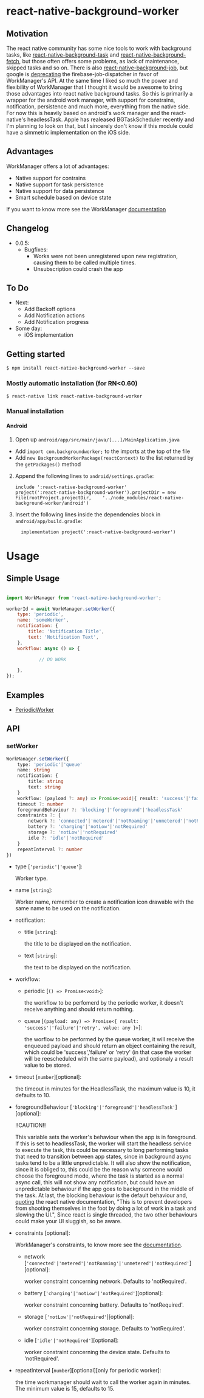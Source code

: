 # react-native-background-worker

## Motivation

The react native community has some nice tools to work with background tasks, like [react-native-background-task](https://github.com/jamesisaac/react-native-background-task) and [react-native-background-fetch](https://github.com/transistorsoft/react-native-background-fetch), but those often offers some problems, as lack of maintenance, skipped tasks and so on. There is also [react-native-background-job](https://github.com/vikeri/react-native-background-job), but google is [deprecating](https://github.com/firebase/firebase-jobdispatcher-android) the firebase-job-dispatcher in favor of WorkManager's API. At the same time I liked so much the power and flexibility of WorkManager that I thought it would be awesome to bring those advantages into react native background tasks. So this is primarily a wrapper for the android work manager, with support for constrains, notification, persistence and much more, everything from the native side. For now this is heavily based on android's work manager and the react-native's headlessTask. Apple has realeased BGTaskScheduler recently and I'm planning to look on that, but I sincerely don't know if this module could have a simmetric implementation on the iOS side.

## Advantages

WorkManager offers a lot of advantages:
- Native support for contrains
- Native support for task persistence
- Native support for data persistence
- Smart schedule based on device state

If you want to know more see the WorkManager [documentation](https://developer.android.com/topic/libraries/architecture/workmanager)

## Changelog

- 0.0.5:
    - Bugfixes:
        - Works were not been unregistered upon new registration, causing them to be called multiple times.
        - Unsubscription could crash the app

## To Do

- Next:
    - Add Backoff options
    - Add Notification actions
    - Add Notification progress
- Some day:
    - iOS implementation

## Getting started

`$ npm install react-native-background-worker --save`

### Mostly automatic installation (for RN<0.60)

`$ react-native link react-native-background-worker`

### Manual installation

#### Android

1. Open up `android/app/src/main/java/[...]/MainApplication.java`
  - Add `import com.backgroundworker;` to the imports at the top of the file
  - Add `new BackgroundWorkerPackage(reactContext)` to the list returned by the `getPackages()` method
2. Append the following lines to `android/settings.gradle`:
  	```
  	include ':react-native-background-worker'
  	project(':react-native-background-worker').projectDir = new File(rootProject.projectDir, 	'../node_modules/react-native-background-worker/android')
  	```
3. Insert the following lines inside the dependencies block in `android/app/build.gradle`:
  	```
      implementation project(':react-native-background-worker')
  	```
# Usage

## Simple Usage

```javascript

import WorkManager from 'react-native-background-worker';

workerId = await WorkManager.setWorker({
    type: 'periodic',
    name: 'someWorker',
    notification: {
        title: 'Notification Title',
        text: 'Notification Text',
    },
    workflow: async () => {

            // DO WORK

    },
});

```

## Examples

- [PeriodicWorker](https://github.com/JoaoLSS/react-native-background-worker/tree/PeriodicExample)

## API

### setWorker

```typescript
WorkManager.setWorker({
    type: 'periodic'|'queue'
    name: string
    notification: {
        title: string
        text: string
    }
    workflow: (payload ?: any) => Promise<void|{ result: 'success'|'failure'|'retry', value: any }>
    timeout ?: number
    foregroundBehaviour ?: 'blocking'|'foreground'|'headlessTask'
    constraints ?: {
        network ?: 'connected'|'metered'|'notRoaming'|'unmetered'|'notRequired'
        battery ?: 'charging'|'notLow'|'notRequired'
        storage ?: 'notLow'|'notRequired'
        idle ?: 'idle'|'notRequired'
    }
    repeatInterval ?: number
})
```

- type [`'periodic'|'queue'`]:

    Worker type.

- name [`string`]:

    Worker name, remember to create a notification icon drawable with the same name to be used on the notification.

- notification:
    - title [`string`]:

        the title to be displayed on the notification.

    - text [`string`]:

        the text to be displayed on the notification.

- workflow:
    - periodic [`() => Promise<void>`]:

        the workflow to be perfomerd by the periodic worker, it doesn't receive anything and should return nothing.

    - queue [`(payload: any) => Promise<{ result: 'success'|'failure'|'retry', value: any }>`]:

        the worflow to be performed by the queue worker, it will receive the enqueued payload and should return an object containing the result, which could be
        'success','failure' or 'retry' (in that case the worker will be reescheduled with the same payload), and optionaly a result value to be stored.

- timeout [`number`][optional]:

    the timeout in minutes for the HeadlessTask, the maximum value is 10, it defaults to 10.

- foregroundBehaviour [`'blocking'|'foreground'|'headlessTask'`][optional]:

    !!CAUTION!!

    This variable sets the worker's behaviour when the app is in foreground. If this is set to headlessTask, the worker will start the headless service to execute the task, this could be necessary to long performing tasks that need to transition between app states, since in background async tasks tend to be a little unpredictable. It will also show the notification, since it is obliged to, this could be the reason why someone would choose the foreground mode, where the task is started as a normal async call, this will not show any notification, but could have an unpredictable behaviour if the app goes to background in the middle of the task. At last, the blocking behaviour is the default behaviour and, [quoting](https://facebook.github.io/react-native/docs/headless-js-android#caveats) the react native documentation, "This is to prevent developers from shooting themselves in the foot by doing a lot of work in a task and slowing the UI.", Since react is single threaded, the two other behaviours could make your UI sluggish, so be aware.

- constraints [optional]:

    WorkManager's constraints, to know more see the [documentation](https://developer.android.com/reference/androidx/work/Constraints.html).

    - network [`'connected'|'metered'|'notRoaming'|'unmetered'|'notRequired'`][optional]:

        worker constraint concerning network. Defaults to 'notRequired'.

    - battery [`'charging'|'notLow'|'notRequired'`][optional]:

        worker constraint concerning battery. Defaults to 'notRequired'.

    - storage [`'notLow'|'notRequired'`][optional]:

        worker constraint concerning storage. Defaults to 'notRequired'.

    - idle [`'idle'|'notRequired'`][optional]:

        worker constraint concerning the device state. Defaults to 'notRequired'.

- repeatInterval [`number`][optional][only for periodic worker]:

    the time workmanager should wait to call the worker again in minutes. The minimum value is 15, defaults to 15.

